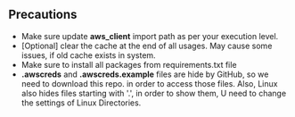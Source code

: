 ## Precautions

- Make sure update <b>aws_client</b> import path as per your execution level.
- [Optional] clear the cache at the end of all usages. May cause some issues, if old cache exists in system.
- Make sure to install all packages from requirements.txt file
- <b>.awscreds</b> and <b>.awscreds.example</b> files are hide by GitHub, so we need to download this repo. in order to access those files. Also, Linux also hides files starting with '.', in order to show them, U need to change the settings of Linux Directories.

